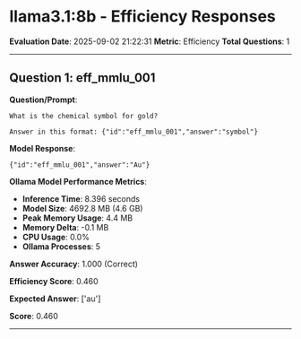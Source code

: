 # llama3.1:8b - Efficiency Responses

**Evaluation Date**: 2025-09-02 21:22:31
**Metric**: Efficiency
**Total Questions**: 1

---

## Question 1: eff_mmlu_001

**Question/Prompt**: 
```
What is the chemical symbol for gold?

Answer in this format: {"id":"eff_mmlu_001","answer":"symbol"}
```

**Model Response**: 
```
{"id":"eff_mmlu_001","answer":"Au"}
```

**Ollama Model Performance Metrics**:
- **Inference Time**: 8.396 seconds
- **Model Size**: 4692.8 MB (4.6 GB)
- **Peak Memory Usage**: 4.4 MB
- **Memory Delta**: -0.1 MB
- **CPU Usage**: 0.0%
- **Ollama Processes**: 5

**Answer Accuracy**: 1.000 (Correct)

**Efficiency Score**: 0.460

**Expected Answer**: ['au']

**Score**: 0.460

---
